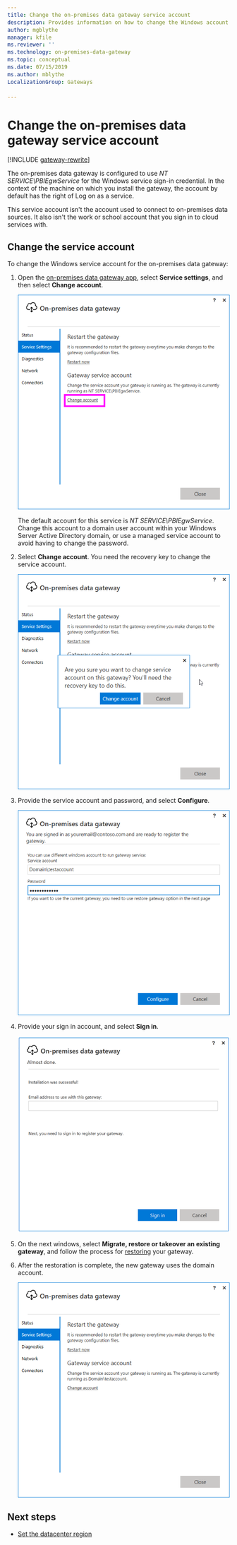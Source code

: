 ```yaml
---
title: Change the on-premises data gateway service account
description: Provides information on how to change the Windows account for the on-premises data gateway service.
author: mgblythe
manager: kfile
ms.reviewer: ''
ms.technology: on-premises-data-gateway
ms.topic: conceptual
ms.date: 07/15/2019
ms.author: mblythe
LocalizationGroup: Gateways

---
```


# Change the on-premises data gateway service account

[!INCLUDE [gateway-rewrite](../includes/gateway-rewrite.md)]

The on-premises data gateway is configured to use *NT SERVICE\PBIEgwService* for the Windows service sign-in credential. In the context of the machine on which you install the gateway, the account by default has the right of Log on as a service.

This service account isn't the account used to connect to on-premises data sources. It also isn't the work or school account that you sign in to cloud services with.

## Change the service account

To change the Windows service account for the on-premises data gateway:

1. Open the [on-premises data gateway app](service-gateway-app.md), select **Service settings**, and then select **Change account**.

   ![Service settings](media/service-gateway-service-account/service-settings.png)

    The default account for this service is *NT SERVICE\PBIEgwService*. Change this account to a domain user account within your Windows Server Active Directory domain, or use a managed service account to avoid having to change the password.

1. Select **Change account**. You need the recovery key to change the service account.

   ![Change account](media/service-gateway-service-account/change-account.png)

1. Provide the service account and password, and select **Configure**.

   ![Configure account](media/service-gateway-service-account/configure-account.png)

1. Provide your sign in account, and select **Sign in**.

   ![Account sign-in](media/service-gateway-service-account/account-sign-in.png)

1. On the next windows, select **Migrate, restore or takeover an existing gateway**, and follow the process for [restoring](service-gateway-migrate.md) your gateway.

1. After the restoration is complete, the new gateway uses the domain account.

   ![Domain account](media/service-gateway-service-account/domain-account.png)

## Next steps

* [Set the datacenter region](service-gateway-data-region.md)  
 